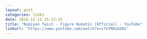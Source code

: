 ```yaml
---
layout: post
categories: links
date: 2016-12-11 15:12:15
title: "Nubiyan Twist - Figure Numatic (Official) - YouTube"
linkurl: "https://www.youtube.com/watch?v=i7nYMAxbXAs"
---
```

